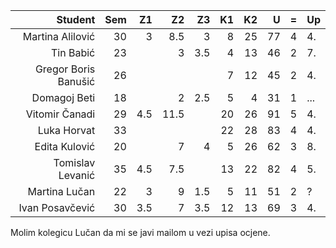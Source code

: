 | Student              | Sem | Z1  | Z2  | Z3  | K1  | K2  | U  | =   | Up  |
| --:                  | --: | --: | --: | --: | --: | --: | --:| :-- | :-- |
| Martina Alilović     | 30  | 3   | 8.5 |  3  | 8   |  25 |77  |4   |  4.  |
| Tin Babić            | 23  |     | 3   |3.5  | 4   |  13 |46  |2   |  7.  |
| Gregor Boris Banušić | 26  |     |     |     | 7   |  12 |45  |2   |  4.  |
| Domagoj Beti         | 18  |     |  2  |2.5  | 5   |   4 |31  |1   | ...  |
| Vitomir Čanadi       | 29  | 4.5 |11.5 |     | 20  |  26 |91  |5   |  4.  |
| Luka Horvat          | 33  |     |     |     | 22  |  28 |83  |4   |  4.  |
| Edita Kulović        | 20  |     |  7  |  4  | 5   |  26 |62  |3   |  8.  |
| Tomislav Levanić     | 35  | 4.5 |7.5  |     | 13  |  22 |82  |4   |  5.  |
| Martina Lučan        | 22  | 3   |  9  |1.5  | 5   |  11 |51  |2   |  ?   |
| Ivan Posavčević      | 30  | 3.5 |   7 |3.5  | 12  |  13 |69  |3   |  4.  |

Molim kolegicu Lučan da mi se javi mailom u vezi upisa ocjene.
